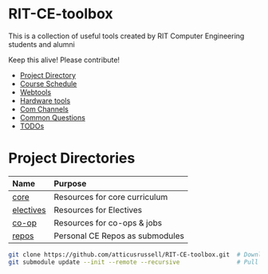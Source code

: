 # RIT-CE-toolbox
This is a collection of useful tools created by RIT Computer Engineering students and alumni

Keep this alive! Please contribute!

- [Project Directory](#project-directory)
- [Course Schedule](#course-schedule)
- [Webtools](#webtools--apps)
- [Hardware tools](#hardware-tools)
- [Com Channels](#com-channels)
- [Common Questions](#common-questions)
- [TODOs](#todos)

# Project Directories
| Name                           | Purpose                                       | 
| :--                            | :--                                           |
|[core](/core)                   | Resources for core curriculum                 |
|[electives](/electives)         | Resources for Electives                       |
|[co-op](/co-op)                 | Resources for co-ops & jobs                   |
|[repos](/repos )                | Personal CE Repos as submodules               |

```bash
git clone https://github.com/atticusrussell/RIT-CE-toolbox.git  # Download this repo locally
git submodule update --init --remote --recursive                # Pull all the submodules too
```

